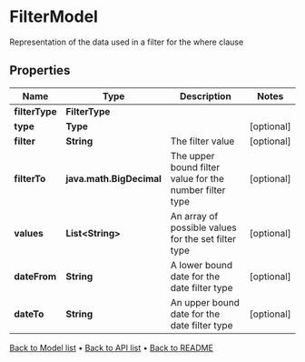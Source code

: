 

# FilterModel

Representation of the data used in a filter for the where clause

## Properties

| Name | Type | Description | Notes |
|------------ | ------------- | ------------- | -------------|
|**filterType** | **FilterType** |  |  |
|**type** | **Type** |  |  [optional] |
|**filter** | **String** | The filter value |  [optional] |
|**filterTo** | **java.math.BigDecimal** | The upper bound filter value for the number filter type |  [optional] |
|**values** | **List&lt;String&gt;** | An array of possible values for the set filter type |  [optional] |
|**dateFrom** | **String** | A lower bound date for the date filter type |  [optional] |
|**dateTo** | **String** | An upper bound date for the date filter type |  [optional] |



[Back to Model list](../README.md#documentation-for-models) &#8226; [Back to API list](../README.md#documentation-for-api-endpoints) &#8226; [Back to README](../README.md)


